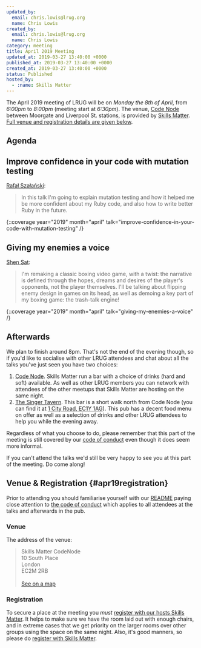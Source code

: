 ```yaml
---
updated_by:
  email: chris.lowis@lrug.org
  name: Chris Lowis
created_by:
  email: chris.lowis@lrug.org
  name: Chris Lowis
category: meeting
title: April 2019 Meeting
updated_at: 2019-03-27 13:40:00 +0000
published_at: 2019-03-27 13:40:00 +0000
created_at: 2019-03-27 13:40:00 +0000
status: Published
hosted_by:
  - :name: Skills Matter
---
```


The April 2019 meeting of LRUG will be on *Monday the 8th of April*,
from _6:00pm_ to _8:00pm_ (meeting start at _6:30pm_).  The venue, [Code
Node][skills-matter-venue] between Moorgate and Liverpool St. stations, is
provided by [Skills Matter](http://www.skillsmatter.com).  [Full venue and
registration details are given below](#apr19registration).

## Agenda

## Improve confidence in your code with mutation testing

[Rafał Szałański](https://twitter.com/rafa_szalanski):

>In this talk I'm going to explain mutation testing and how it helped me be more confident about my Ruby code, and also how to write better Ruby in the future.

{::coverage year="2019" month="april" talk="improve-confidence-in-your-code-with-mutation-testing" /}

## Giving my enemies a voice

[Shen Sat](https://twitter.com/shen_sat):

>I'm remaking a classic boxing video game, with a twist: the narrative is defined through the hopes, dreams and desires of the player's opponents, not the player themselves. I'll be talking about flipping enemy design in games on its head, as well as demoing a key part of my boxing game: the trash-talk engine!

{::coverage year="2019" month="april" talk="giving-my-enemies-a-voice" /}

## Afterwards

We plan to finish around 8pm.  That's not
the end of the evening though, so if you'd like to socialise with other
LRUG attendees and chat about all the talks you've just seen you have two
choices:

1. [Code Node][skills-matter-venue].  Skills Matter run a bar with a
   choice of drinks (hard and soft) available.  As well as other LRUG members
   you can network with attendees of the other meetups that Skills Matter are
   hosting on the same night.
2. [The Singer Tavern](http://singertavern.com/).  This bar is a short walk
   north from Code Node (you can find it at [1 City Road, EC1Y
   1AG](https://goo.gl/maps/w9kPu)).  This pub has a decent food menu on offer
   as well as a selection of drinks and other LRUG attendees to help you
   while the evening away.

Regardless of what you choose to do, please remember that this part of the
meeting is still covered by our [code of
conduct](http://readme.lrug.org/#code-of-conduct) even though it does seem more
informal.

If you can't attend the talks we'd still be very happy to see you at this part
of the meeting.  Do come along!

## Venue & Registration {#apr19registration}

Prior to attending you should familiarise yourself with our
[README](http://readme.lrug.org/) paying close attention to [the code of
conduct](http://readme.lrug.org/#code-of-conduct) which applies to
all attendees at the talks and afterwards in the pub.

### Venue

The address of the venue:

> Skills Matter CodeNode<br/>10 South Place<br/>London<br/>EC2M 2RB<br/><br/>[See on a map](https://goo.gl/maps/ONJT4)

### Registration

To secure a place at the meeting you *must* [register with our hosts
Skills Matter][skills-matter-event].  It helps to
make sure we have the room laid out with enough chairs, and in extreme cases
that we get priority on the larger rooms over other groups using the space on
the same night.  Also, it's good manners, so please do [register with Skills
Matter][skills-matter-event].

[skills-matter-venue]: https://skillsmatter.com/locations/264-skills-matter-codenode
[skills-matter-event]: https://skillsmatter.com/meetups/12306-improve-confidence-in-your-code-with-mutation-testing
